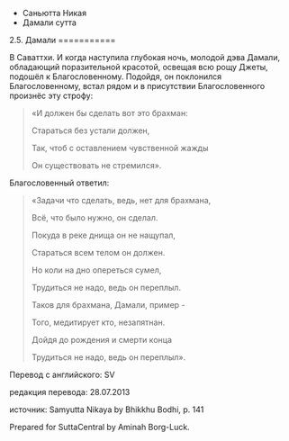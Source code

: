 









* Саньютта Никая
* Дамали сутта


2\.5\. Дамали
\=\=\=\=\=\=\=\=\=\=\=



В Саваттхи\. И когда наступила глубокая ночь, молодой дэва Дамали, обладающий поразительной красотой, освещая всю рощу Джеты, подошёл к Благословенному\. Подойдя, он поклонился Благословенному, встал рядом и в присутствии Благословенного произнёс эту строфу:



> «И должен бы сделать вот это брахман:  
> 
> Стараться без устали должен,  
> 
> Так, чтоб с оставлением чувственной жажды  
> 
> Он существовать не стремился»\.


Благословенный ответил:



> «Задачи что сделать, ведь, нет для брахмана,  
> 
> Всё, что было нужно, он сделал\.  
> 
> Покуда в реке днища он не нащупал,  
> 
> Стараться всем телом он должен\.  
> 
> Но коли на дно опереться сумел,  
> 
> Трудиться не надо, ведь он переплыл\.  
> 
>   
> 
> Таков для брахмана, Дамали, пример \-  
> 
> Того, медитирует кто, незапятнан\.  
> 
> Дойдя до рождения и смерти конца  
> 
> Трудиться не надо, ведь он переплыл»\.



Перевод с английского: SV


редакция перевода: 28\.07\.2013


источник: Samyutta Nikaya by Bhikkhu Bodhi, p\. 141


Prepared for SuttaCentral by Aminah Borg\-Luck\.






